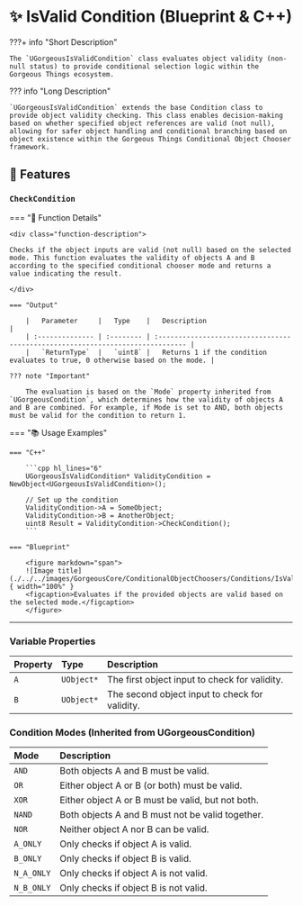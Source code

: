 # ✨ IsValid Condition (Blueprint & C++)

???+ info "Short Description"

    The `UGorgeousIsValidCondition` class evaluates object validity (non-null status) to provide conditional selection logic within the Gorgeous Things ecosystem.

??? info "Long Description"

    `UGorgeousIsValidCondition` extends the base Condition class to provide object validity checking. This class enables decision-making based on whether specified object references are valid (not null), allowing for safer object handling and conditional branching based on object existence within the Gorgeous Things Conditional Object Chooser framework.

##   🚀 Features

### `CheckCondition`
=== "📝 Function Details"

    <div class="function-description">

    Checks if the object inputs are valid (not null) based on the selected mode. This function evaluates the validity of objects A and B according to the specified conditional chooser mode and returns a value indicating the result.

    </div>

    === "Output"

        |   Parameter     |   Type    |   Description                                                                  |
        | :-------------- | :-------- | :----------------------------------------------------------------------------- |
        |   `ReturnType`  |   `uint8` |   Returns 1 if the condition evaluates to true, 0 otherwise based on the mode. |
    
    ??? note "Important"

        The evaluation is based on the `Mode` property inherited from `UGorgeousCondition`, which determines how the validity of objects A and B are combined. For example, if Mode is set to AND, both objects must be valid for the condition to return 1.

=== "📚 Usage Examples"

    === "C++"

        ```cpp hl_lines="6"
        UGorgeousIsValidCondition* ValidityCondition = NewObject<UGorgeousIsValidCondition>();
        
        // Set up the condition
        ValidityCondition->A = SomeObject;
        ValidityCondition->B = AnotherObject;
        uint8 Result = ValidityCondition->CheckCondition();
        ```
    
    === "Blueprint"

        <figure markdown="span">
        ![Image title](./../../images/GorgeousCore/ConditionalObjectChoosers/Conditions/IsValidCheckCondition.png){ width="100%" }
        <figcaption>Evaluates if the provided objects are valid based on the selected mode.</figcaption>
        </figure>

---

###   Variable Properties

|   Property   |   Type       |   Description                                      |
| :----------- | :----------- | :------------------------------------------------- |
|   `A`        |   `UObject*` |   The first object input to check for validity.    |
|   `B`        |   `UObject*` |   The second object input to check for validity.   |

### Condition Modes (Inherited from UGorgeousCondition)

|   Mode        |   Description                                                                      |
| :------------ | :--------------------------------------------------------------------------------- |
|   `AND`       |   Both objects A and B must be valid.                                              |
|   `OR`        |   Either object A or B (or both) must be valid.                                    |
|   `XOR`       |   Either object A or B must be valid, but not both.                                |
|   `NAND`      |   Both objects A and B must not be valid together.                                 |
|   `NOR`       |   Neither object A nor B can be valid.                                             |
|   `A_ONLY`    |   Only checks if object A is valid.                                                |
|   `B_ONLY`    |   Only checks if object B is valid.                                                |
|   `N_A_ONLY`  |   Only checks if object A is not valid.                                            |
|   `N_B_ONLY`  |   Only checks if object B is not valid.                                            |

<style>
.function-description {
    margin-top: 0.5em;
    font-style: italic;
    color: #555;
}
</style>